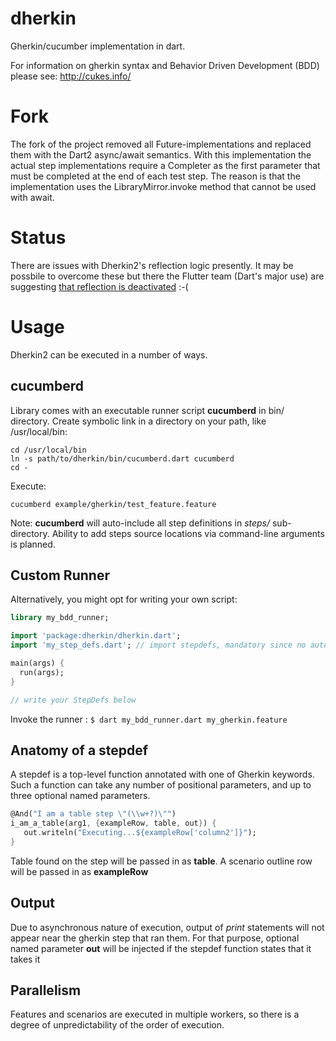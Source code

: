 dherkin
=======
Gherkin/cucumber implementation in dart.

For information on gherkin syntax and Behavior Driven Development (BDD) please see: http://cukes.info/

Fork
====
The fork of the project removed all Future-implementations and replaced them with the Dart2 async/await semantics.
With this implementation the actual step implementations require a Completer as the first parameter that must be
completed at the end of each test step. The reason is that the implementation uses the LibraryMirror.invoke method
that cannot be used with await.

Status
======
There are issues with Dherkin2's reflection logic presently. It may be possbile to overcome these but there the Flutter team (Dart's major use) are suggesting [that reflection is deactivated](https://flutter.io/json/#is-there-a-gsonjacksonmoshi-equivalent-in-flutter) :-(

Usage
=====
Dherkin2 can be executed in a number of ways.

cucumberd
---------
Library comes with an executable runner script **cucumberd** in bin/ directory.
Create symbolic link in a directory on your path, like /usr/local/bin:
```
cd /usr/local/bin
ln -s path/to/dherkin/bin/cucumberd.dart cucumberd
cd -
```

Execute:
```
cucumberd example/gherkin/test_feature.feature
```

Note: **cucumberd** will auto-include all step definitions in *steps/* sub-directory.
Ability to add steps source locations via command-line arguments is planned.

Custom Runner
-------------
Alternatively, you might opt for writing your own script:

   ```dart
   library my_bdd_runner;

   import 'package:dherkin/dherkin.dart';
   import 'my_step_defs.dart'; // import stepdefs, mandatory since no auto-scanning happens

   main(args) {
     run(args);
   }

   // write your StepDefs below
   ```
Invoke the runner : `$ dart my_bdd_runner.dart my_gherkin.feature`

Anatomy of a stepdef
--------------------
A stepdef is a top-level function annotated with one of Gherkin keywords.
Such a function can take any number of positional parameters, and up to three optional named parameters.

```dart
@And("I am a table step \"(\\w+?)\"")
i_am_a_table(arg1, {exampleRow, table, out}) {
   out.writeln("Executing...${exampleRow['column2']}");
}

```
Table found on the step will be passed in as **table**.
A scenario outline row will be passed in as **exampleRow**

Output
------
Due to asynchronous nature of execution, output of *print* statements will not appear near the gherkin step that ran them.
For that purpose, optional named parameter **out** will be injected if the stepdef function states that it takes it

Parallelism 
------------
Features and scenarios are executed in multiple workers, so there is a degree of unpredictability of the order of execution.
